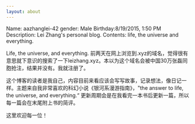 ```yaml
---
layout: about
---
```


Name: aazhanglei-42 
gender: Male 
Birthday:8/19/2015, 1:50 PM 
Description: Lei Zhang's personal blog. 
Contents: life, the universe and everything.

Life, the universe, and everything.
前两天在网上浏览到.xyz的域名，觉得很有意思就下意识的搜索了一下leizhang.xyz。本以为这个域名会被中国30万张磊同胞抢注，结果并没有。我就注册了。

这个博客的读者是我自己，内容目前来看应该会写写故事，记录想法，像日记一样。主题来自我非常喜欢的科幻小说《银河系漫游指南》，"the answer to life, the universe, and everything.“ 更新周期会是在我看完一本书后更新一篇，所以每一篇会在末尾附上书的简评。

这里欢迎每一位！